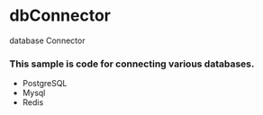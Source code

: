 # dbConnector
database Connector

### This sample is code for connecting various databases.
- PostgreSQL
- Mysql
- Redis
